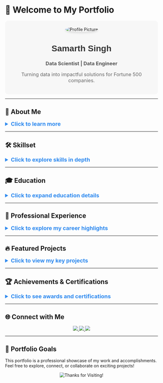 # 👋 Welcome to My Portfolio

<div align="center" style="background-color: #f7f7f7; padding: 20px; border-radius: 10px;">
    <img src="https://via.placeholder.com/120x120" alt="Profile Picture" style="border-radius: 50%; box-shadow: 0px 4px 6px rgba(0,0,0,0.1);" />
    <h1 style="font-family: Arial, sans-serif; color: #333;">Samarth Singh</h1>
    <h3 style="color: #555;">Data Scientist | Data Engineer</h3>
    <p style="font-size: 16px; color: #666;">Turning data into impactful solutions for Fortune 500 companies.</p>
</div>

---

## 🌟 About Me

<details>
<summary style="font-size: 18px; font-weight: bold; color: #2d89ef;">Click to learn more</summary>
<div style="margin: 10px;">
I am a highly motivated ##**Data Scientist** and ##**Data Engineer** with over three years of professional experience in delivering innovative data solutions. My work has spanned across **Microsoft Azure**, **Databricks**, **Google Cloud**, and **Fortune 500 companies**, where I have:
- ##**Optimized workflows and built ETL pipelines**
- ##**Leveraged ML models to solve business challenges**
- ##**Improved data visualization for better decision-making**

I specialize in scaling data-driven solutions that reduce manual effort and enable organizations to make smarter, faster decisions.  
</div>
</details>

---

## 🛠 Skillset

<details>
<summary style="font-size: 18px; font-weight: bold; color: #2d89ef;">Click to explore skills in depth</summary>
<div style="margin: 10px;">

### **Programming**
- **Languages:** Python, SQL, R, PySpark
- **Frameworks and Libraries:** TensorFlow, Scikit-learn, PyTorch, Pandas, NumPy, Matplotlib, Seaborn

### **Data Engineering**
- **ETL Pipelines:** Proficient in creating and managing data pipelines using Databricks, Apache Airflow, and Azure Data Factory.
- **Big Data:** Experience with Hadoop, Hive, Spark, and Snowflake for large-scale data processing.
- **Cluster Management:** Skilled in optimizing CI/CD workflows for scalable applications.

### **Cloud Technologies**
- **Platforms:** Microsoft Azure, Google Cloud Platform, Snowflake
- **Tools:** Azure Data Factory, BigQuery, Power BI, Tableau

### **Data Science**
- **Techniques:** Regression Analysis, Time Series Forecasting, Decision Trees, Exploratory Data Analysis (EDA)
- **Machine Learning:** Model deployment, evaluation, and performance optimization.

### **Visualization**
- **Dashboards:** Power BI, Tableau
- **Reporting Tools:** Advanced PowerPoint for executive presentations.

</div>
</details>

---

## 🎓 Education

<details>
<summary style="font-size: 18px; font-weight: bold; color: #2d89ef;">Click to expand education details</summary>
<div style="margin: 10px;">

| **University**                    | **Degree**                               | **Timeline**       |
|------------------------------------|------------------------------------------|--------------------|
| University of Maryland, College Park | Master of Science, Data Science           | Aug 2024 – Dec 2025 |
| Vellore Institute of Technology     | Bachelor of Technology, Computer Science | Jul 2017 – Jun 2021 |

</div>
</details>

---

## 💼 Professional Experience

<details>
<summary style="font-size: 18px; font-weight: bold; color: #2d89ef;">Click to explore my career highlights</summary>
<div style="margin: 10px;">

### **Data Scientist/Data Engineer | Mu Sigma Business Solutions**  
*Jul 2021 – Aug 2024 | Bangalore, India*

#### **Key Projects:**
- **Procurement Analytics:**
  - Built 15+ ETL pipelines using Apache Airflow, improving table refresh rates by 30%.
  - Converted SQL procedures into PySpark scripts for improved accessibility.
- **Supply Chain Analytics:**
  - Created stock transfer models that increased inventory balance by 20%.
  - Diagnosed and improved machine learning model recommendations for stakeholders.
- **Perfect Store Analytics:**
  - Automated audits with image recognition, cutting manual efforts by 50%.
  - Designed Power BI dashboards that tracked 20+ KPIs globally.

</div>
</details>

---

## 🔥 Featured Projects

<details>
<summary style="font-size: 18px; font-weight: bold; color: #2d89ef;">Click to view my key projects</summary>
<div style="margin: 10px;">

### 📊 **[Real-Time Data Pipeline with Azure](https://github.com/samarthsingh/data-pipeline)**
- Modularized a Databricks codebase using Dask and PySpark.
- Deployed on Azure Data Factory as a live-stream pipeline generating real-time results.

### 🖼 **[Automated Store Audits with Image Recognition](https://github.com/samarthsingh/store-audits)**
- Built an automated KPI scorecard generator with Azure Data Factory.

</div>
</details>

---

## 🏆 Achievements & Certifications

<details>
<summary style="font-size: 18px; font-weight: bold; color: #2d89ef;">Click to see awards and certifications</summary>
<div style="margin: 10px;">
- **Spot Awards:** Recognized for Data Engineering Excellence at Mu Sigma.  
- **NVIDIA NGC AI Technical Curriculum:** Completed advanced AI training.
</div>
</details>

---

## 🌐 Connect with Me

<div align="center">
    <a href="mailto:samarth1@umd.edu">
        <img src="https://img.shields.io/badge/Email-Contact-red?style=for-the-badge&logo=gmail&logoColor=white" />
    </a>
    <a href="https://linkedin.com/in/samarth-singh-1776a1162">
        <img src="https://img.shields.io/badge/LinkedIn-Connect-blue?style=for-the-badge&logo=linkedin&logoColor=white" />
    </a>
    <a href="https://github.com/samarthsingh1">
        <img src="https://img.shields.io/badge/GitHub-Visit-black?style=for-the-badge&logo=github&logoColor=white" />
    </a>
</div>

---

## 🎯 Portfolio Goals

This portfolio is a professional showcase of my work and accomplishments.  
Feel free to explore, connect, or collaborate on exciting projects!  

<div align="center">
    <img src="https://via.placeholder.com/800x150?text=Thanks+for+Visiting!" alt="Thanks for Visiting!" />
</div>
